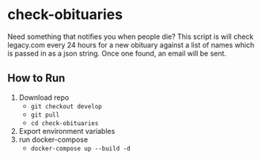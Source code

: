 # check-obituaries

Need something that notifies you when people die? This script is will check legacy.com every 24 hours for a new obituary against a list of names which is passed in as a json string. Once one found, an email will be sent.

## How to Run

1. Download repo
    - `git checkout develop`
    - `git pull`
    - `cd check-obituaries`
2. Export environment variables
3. run docker-compose
    - `docker-compose up --build -d`
